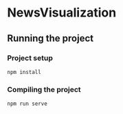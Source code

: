# NewsVisualization

## Running the project

### Project setup
```
npm install
```

### Compiling the project
```
npm run serve
```

